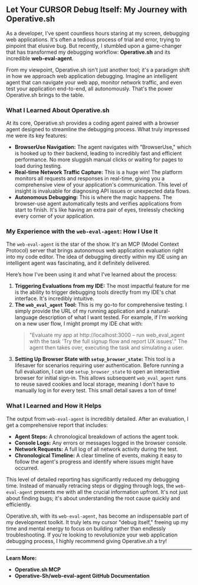 ## Let Your CURSOR Debug Itself: My Journey with Operative.sh

As a developer, I've spent countless hours staring at my screen, debugging web applications. It's often a tedious process of trial and error, trying to pinpoint that elusive bug. But recently, I stumbled upon a game-changer that has transformed my debugging workflow: **Operative.sh** and its incredible **web-eval-agent**.

From my viewpoint, Operative.sh isn't just another tool; it's a paradigm shift in how we approach web application debugging. Imagine an intelligent agent that can navigate your web app, monitor network traffic, and even test your application end-to-end, all autonomously. That's the power Operative.sh brings to the table.

### What I Learned About Operative.sh

At its core, Operative.sh provides a coding agent paired with a browser agent designed to streamline the debugging process. What truly impressed me were its key features:

* **BrowserUse Navigation:** The agent navigates with "BrowserUse," which is hooked up to their backend, leading to incredibly fast and efficient performance. No more sluggish manual clicks or waiting for pages to load during testing.
* **Real-time Network Traffic Capture:** This is a huge win! The platform monitors all requests and responses in real-time, giving you a comprehensive view of your application's communication. This level of insight is invaluable for diagnosing API issues or unexpected data flows.
* **Autonomous Debugging:** This is where the magic happens. The browser-use agent automatically tests and verifies applications from start to finish. It's like having an extra pair of eyes, tirelessly checking every corner of your application.

### My Experience with the `web-eval-agent`: How I Use It

The `web-eval-agent` is the star of the show. It's an MCP (Model Context Protocol) server that brings autonomous web application evaluation right into my code editor. The idea of debugging directly within my IDE using an intelligent agent was fascinating, and it definitely delivered.

Here’s how I've been using it and what I've learned about the process:

1.  **Triggering Evaluations from my IDE:** The most impactful feature for me is the ability to trigger debugging tools directly from my IDE's chat interface. It's incredibly intuitive.
2.  **The `web_eval_agent` Tool:** This is my go-to for comprehensive testing. I simply provide the URL of my running application and a natural-language description of what I want tested. For example, if I'm working on a new user flow, I might prompt my IDE chat with:
    > "Evaluate my app at http://localhost:3000 – run web_eval_agent with the task 'Try the full signup flow and report UX issues'."
    The agent then takes over, executing the task and simulating a user.
3.  **Setting Up Browser State with `setup_browser_state`:** This tool is a lifesaver for scenarios requiring user authentication. Before running a full evaluation, I can use `setup_browser_state` to open an interactive browser for initial sign-in. This allows subsequent `web_eval_agent` runs to reuse saved cookies and local storage, meaning I don't have to manually log in for every test. This small detail saves a ton of time!

### What I Learned and How it Helps

The output from `web-eval-agent` is incredibly detailed. After an evaluation, I get a comprehensive report that includes:

* **Agent Steps:** A chronological breakdown of actions the agent took.
* **Console Logs:** Any errors or messages logged in the browser console.
* **Network Requests:** A full log of all network activity during the test.
* **Chronological Timeline:** A clear timeline of events, making it easy to follow the agent's progress and identify where issues might have occurred.

This level of detailed reporting has significantly reduced my debugging time. Instead of manually retracing steps or digging through logs, the `web-eval-agent` presents me with all the crucial information upfront. It's not just about finding bugs; it's about understanding the root cause quickly and efficiently.

Operative.sh, with its `web-eval-agent`, has become an indispensable part of my development toolkit. It truly lets my cursor "debug itself," freeing up my time and mental energy to focus on building rather than endlessly troubleshooting. If you're looking to revolutionize your web application debugging process, I highly recommend giving Operative.sh a try!

---
**Learn More:**

* **Operative.sh MCP**
* **Operative-Sh/web-eval-agent GitHub Documentation**
